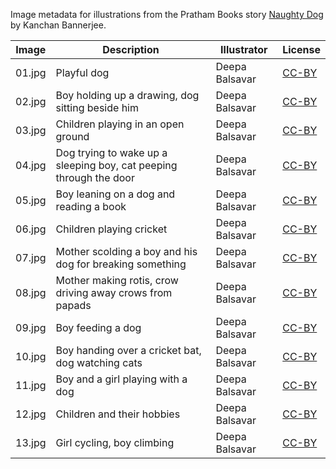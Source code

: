 Image metadata for illustrations from the Pratham Books story [Naughty Dog](https://storyweaver.org.in/stories/1067-naughty-dog) by Kanchan Bannerjee.

Image | Description | Illustrator | License
----- | ----------- | ----------- | -------
01.jpg | Playful dog | Deepa Balsavar | [CC-BY](https://creativecommons.org/licenses/by/4.0/)
02.jpg | Boy holding up a drawing, dog sitting beside him | Deepa Balsavar | [CC-BY](https://creativecommons.org/licenses/by/4.0/)
03.jpg | Children playing in an open ground | Deepa Balsavar | [CC-BY](https://creativecommons.org/licenses/by/4.0/)
04.jpg | Dog trying to wake up a sleeping boy, cat peeping through the door | Deepa Balsavar | [CC-BY](https://creativecommons.org/licenses/by/4.0/)
05.jpg | Boy leaning on a dog and reading a book | Deepa Balsavar | [CC-BY](https://creativecommons.org/licenses/by/4.0/)
06.jpg | Children playing cricket | Deepa Balsavar | [CC-BY](https://creativecommons.org/licenses/by/4.0/)
07.jpg | Mother scolding a boy and his dog for breaking something | Deepa Balsavar | [CC-BY](https://creativecommons.org/licenses/by/4.0/)
08.jpg | Mother making rotis, crow driving away crows from papads | Deepa Balsavar | [CC-BY](https://creativecommons.org/licenses/by/4.0/)
09.jpg | Boy feeding a dog  | Deepa Balsavar | [CC-BY](https://creativecommons.org/licenses/by/4.0/)
10.jpg | Boy handing over a cricket bat, dog watching cats  | Deepa Balsavar | [CC-BY](https://creativecommons.org/licenses/by/4.0/)
11.jpg | Boy and a girl playing with a dog | Deepa Balsavar | [CC-BY](https://creativecommons.org/licenses/by/4.0/)
12.jpg | Children and their hobbies | Deepa Balsavar | [CC-BY](https://creativecommons.org/licenses/by/4.0/)
13.jpg | Girl cycling, boy climbing | Deepa Balsavar | [CC-BY](https://creativecommons.org/licenses/by/4.0/)
